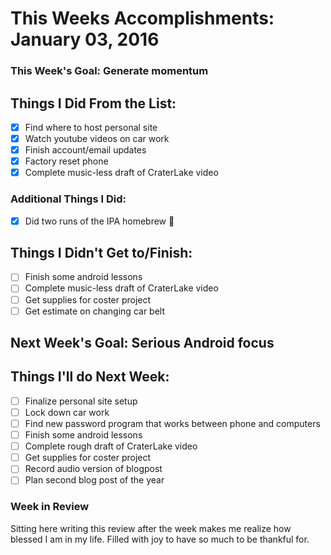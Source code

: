 # This Weeks Accomplishments: January 03, 2016

### This Week's Goal: Generate momentum

## Things I Did From the List:
- [X] Find where to host personal site
- [X] Watch youtube videos on car work
- [X] Finish account/email updates
- [X] Factory reset phone
- [X] Complete music-less draft of CraterLake video
### Additional Things I Did:
- [X] Did two runs of the IPA homebrew :beer:

## Things I Didn't Get to/Finish:
- [ ] Finish some android lessons
- [ ] Complete music-less draft of CraterLake video
- [ ] Get supplies for coster project
- [ ] Get estimate on changing car belt

## Next Week's Goal: Serious Android focus

## Things I'll do Next Week:
- [ ] Finalize personal site setup
- [ ] Lock down car work
- [ ] Find new password program that works between phone and computers
- [ ] Finish some android lessons
- [ ] Complete rough draft of CraterLake video
- [ ] Get supplies for coster project
- [ ] Record audio version of blogpost
- [ ] Plan second blog post of the year

### Week in Review
Sitting here writing this review after the week makes me realize how blessed I am in my life. Filled with joy to have so much to be thankful for. 
